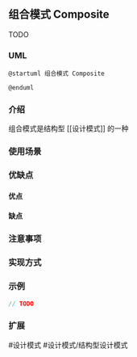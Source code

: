 ## 组合模式 Composite
TODO
### UML
```plantuml
@startuml 组合模式 Composite

@enduml
```

### 介绍
组合模式是结构型 [[设计模式]] 的一种

### 使用场景


### 优缺点
#### 优点


#### 缺点


### 注意事项


### 实现方式


### 示例
```java
// TODO
```

### 扩展


#设计模式 #设计模式/结构型设计模式 